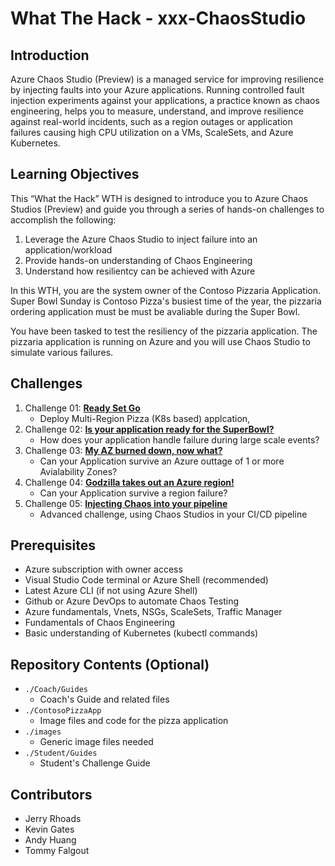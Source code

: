 # What The Hack - xxx-ChaosStudio

## Introduction 

Azure Chaos Studio (Preview) is a managed service for improving resilience by injecting faults into your Azure applications. Running controlled fault
injection
experiments against your applications, a practice known as chaos engineering, helps you to measure, understand, and improve resilience against real-world
incidents, such as a region outages or application failures causing high CPU utilization on a VMs, ScaleSets, and Azure Kubernetes.


## Learning Objectives
This “What the Hack” WTH is designed to introduce you to Azure Chaos Studios (Preview) and guide you through a series of hands-on challenges to accomplish
the following:
  
1. Leverage the Azure Chaos Studio to inject failure into an application/workload
2. Provide hands-on understanding of Chaos Engineering 
3. Understand how resilientcy can be achieved with Azure 

In this WTH, you are the system owner of the Contoso Pizzaria Application. Super Bowl Sunday is Contoso Pizza's busiest time of the year, the pizzaria
ordering application must be must be avaliable during the Super Bowl. 

You have been tasked to test the resiliency of the pizzaria application. The pizzaria application is running on Azure and you will use Chaos Studio to
simulate various failures. 

## Challenges
1. Challenge 01: **[Ready Set Go](Student/Challenge-01.md)**
	 - Deploy Multi-Region Pizza (K8s based) applcation,
1. Challenge 02: **[Is your application ready for the SuperBowl?](Student/Challenge-02.md)**
	 - How does your application handle failure during large scale events?
1. Challenge 03: **[My AZ burned down, now what?](Student/Challenge-03.md)**
	 - Can your Application survive an Azure outtage of 1 or more Avialability Zones?
1. Challenge 04: **[Godzilla takes out an Azure region!](Student/Challenge-04.md)**
	 - Can your Application survive a region failure? 
1. Challenge 05: **[Injecting Chaos into your pipeline](Student/Challenge-05.md)**
	 - Advanced challenge, using Chaos Studios in your CI/CD pipeline

## Prerequisites
- Azure subscription with owner access
- Visual Studio Code terminal or Azure Shell (recommended)
- Latest Azure CLI (if not using Azure Shell) 
- Github or Azure DevOps to automate Chaos Testing
- Azure fundamentals, Vnets, NSGs, ScaleSets, Traffic Manager 
- Fundamentals of Chaos Engineering
- Basic understanding of Kubernetes (kubectl commands)

## Repository Contents (Optional)
- `./Coach/Guides`
  - Coach's Guide and related files
- `./ContosoPizzaApp`
  - Image files and code for the pizza application
- `./images`
  - Generic image files needed
- `./Student/Guides`
  - Student's Challenge Guide

## Contributors
- Jerry Rhoads
- Kevin Gates
- Andy Huang
- Tommy Falgout 
